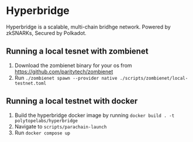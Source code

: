 # Hyperbridge
Hyperbridge is a scalable, multi-chain bridhge network. Powered by zkSNARKs, Secured by Polkadot.

## Running a local tesnet with zombienet
1. Download the zombienet binary for your os from https://github.com/paritytech/zombienet
2. Run `./zombienet spawn --provider native ./scripts/zombienet/local-testnet.toml`

## Running a local testnet with docker
1. Build the hyperbridge docker image by running  `docker build . -t polytopelabs/hyperbridge`
2. Navigate to `scripts/parachain-launch`
3. Run `docker compose up`